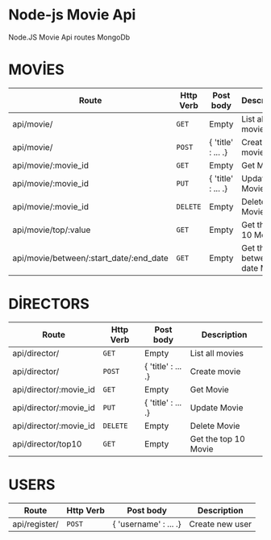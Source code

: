 # Node-js Movie Api 
Node.JS  Movie Api routes  MongoDb

# MOVİES
| Route | Http Verb |  Post body | Description |
| ---- | ---- | ---- | ---- |
| api/movie/ | `GET` | Empty | List all movies |
| api/movie/ | `POST` |  { 'title' : ... .} | Create movie |
| api/movie/:movie_id | `GET` | Empty | Get Movie |
| api/movie/:movie_id | `PUT` |  { 'title' : ... .} | Update Movie |
| api/movie/:movie_id | `DELETE` | Empty | Delete Movie |
| api/movie/top/:value | `GET` | Empty | Get the top 10 Movie |
| api/movie/between/:start_date/:end_date | `GET` | Empty | Get the top between date  Movie|



# DİRECTORS
| Route | Http Verb |  Post body | Description |
| ---- | ---- | ---- | ---- |
| api/director/ | `GET` | Empty | List all movies |
| api/director/ | `POST` |  { 'title' : ... .} | Create movie |
| api/director/:movie_id | `GET` | Empty | Get Movie |
| api/director/:movie_id | `PUT` |  { 'title' : ... .} | Update Movie |
| api/director/:movie_id | `DELETE` | Empty | Delete Movie |
| api/director/top10 | `GET` | Empty | Get the top 10 Movie |


# USERS
| Route | Http Verb |  Post body | Description |
| ---- | ---- | ---- | ---- |
| api/register/ | `POST` |  { 'username' : ... .} | Create new user |
